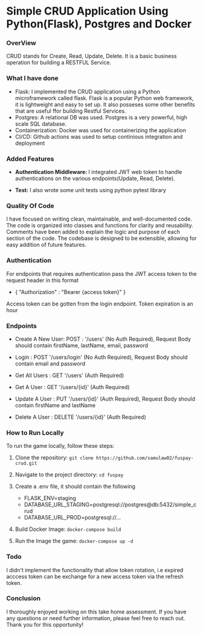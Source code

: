 # Simple CRUD Application Using Python(Flask), Postgres and Docker

### OverView

CRUD stands for Create, Read, Update, Delete. It is a basic business operation for building a RESTFUL Service.

### What I have done
* Flask: I implemented the CRUD application using a Python microframework called flask. Flask is a popular Python web framework, it is lightweight and easy to set up. It also posseses some other benefits that are useful ffor building Restful Services.
* Postgres: A relational DB was used. Postgres is a very powerful, high scale SQL database.
* Containerization: Docker was used for containerizing the application
* CI/CD: Github actions was used to setup continious integration and deployment


### Added Features

* **Authentication Middleware:** I integrated JWT web token to handle authentications on the various endpoints(Update, Read, Delete). 

* **Test:** I also wrote some unit tests using python pytest library


### Quality Of Code

I have focused on writing clean, maintainable, and well-documented code. The code is organized into classes and functions for clarity and reusability. Comments have been added to explain the logic and purpose of each section of the code. The codebase is designed to be extensible, allowing for easy addition of future features.


### Authentication
For endpoints that requires authentication pass the JWT access token to the request header in this format
*   { "Authorization"  : "Bearer {access token}" }

Access token can be gotten from the login endpoint. Token expiration is an hour


### Endpoints
* Create A New User: POST : '/users'  (No Auth Required), Request Body should contain firstName, lastName, email, password

* Login : POST '/users/login'  (No Auth Required), Request Body should contain email and password

* Get All Users : GET '/users'  (Auth Required)

* Get A User : GET '/users/{id}'  (Auth Required)

* Update A User : PUT '/users/{id}'  (Auth Required), Request Body should contain firstName and lastName


* Delete A User : DELETE '/users/{id}'  (Auth Required)






### How to Run Locally

To run the game locally, follow these steps:

1. Clone the repository: `git clone https://github.com/samulaw02/fuspay-crud.git`

1. Navigate to the project directory: `cd fuspay`

1. Create a .env file, it should contain the following
    -   FLASK_ENV=staging
    -   DATABASE_URL_STAGING=postgresql://postgres@db:5432/simple_crud
    -   DATABASE_URL_PROD=postgresql://...

1. Build Docker Image: `docker-compose build`

1. Run the Image the game: `docker-compose up -d`


### Todo
I didn't implement the functionality that allow token rotation, i.e expired acccess token can be exchange for a new access token via the refresh token.


### Conclusion
I thoroughly enjoyed working on this take home assessment. If you have any questions or need further information, please feel free to reach out. Thank you for this opportunity!
